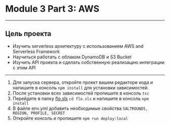 # Module 3 Part 3: AWS

___

## Цель проекта

- Изучить serverless архитектуру с использованием AWS and Serverless Framework
- Научиться работать с облаком DynamoDB и S3 Bucket
- Изучить API проекта и сделать собственную реализацию интеграции с этим API

___

1. Для запуска сервера, откройте проект вашем редакторе кода и напишите в консоль `npm install` для установки зависимостей.
2. После установки всех зависимостей пропишите в консоль `tsc`
3. Перейдите в папку [flo.sls](https://github.com/first-line-outsourcing/flo.sls) `cd flo.sls` и напишите в консоль `npm install`
4. В файле env.yml добавить необходимые свойства
   ``SALTROUNDS, REGION, PROFILE, SECRET``
5. Откройте консоль и пропишите `npm run deploy:local`

